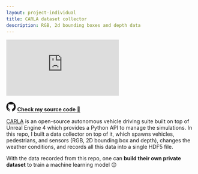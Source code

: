 ```yaml
---
layout: project-individual
title: CARLA dataset collector
description: RGB, 2d bounding boxes and depth data
---
```


<div class="card">
    <div class="iframe-container">
        <iframe src="https://www.youtube.com/embed/LgSwWo82wC0" frameborder="0" allow="accelerometer; autoplay; encrypted-media; gyroscope; picture-in-picture" allowfullscreen></iframe>
    </div>
</div>

[<img src="assets/imgs/GitHub-Mark-64px.png" width="5%">](https://github.com/AlanNaoto/carla-dataset-runner)
[**Check my source code :hugs:**](https://github.com/AlanNaoto/carla-dataset-runner)

[CARLA](http://carla.org/) is an open-source autonomous vehicle driving suite built on top of 
Unreal Engine 4 which provides a Python API to manage the simulations. In this repo, I built a data
collector on top of it, which spawns vehicles, pedestrians, and sensors (RGB, 2D bounding box and 
depth), changes the weather conditions, and records all this data into a single HDF5 file.

With the data recorded from this repo, one can **build their own private dataset** to train a 
machine learning model :blush:


